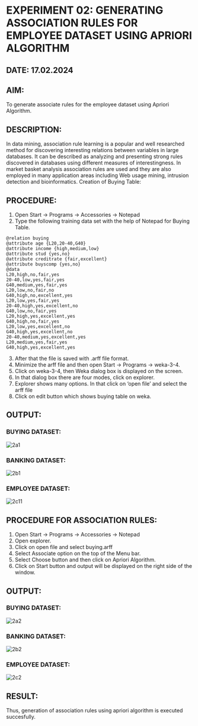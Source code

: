# EXPERIMENT 02: GENERATING ASSOCIATION RULES FOR EMPLOYEE DATASET USING APRIORI ALGORITHM
## DATE: 17.02.2024
## AIM: 
To generate associate rules for the employee dataset using Apriori Algorithm.
## DESCRIPTION:
In data mining, association rule learning is a popular and well researched method for discovering interesting
relations between variables in large databases. It can be described as analyzing and presenting strong rules discovered
in databases using different measures of interestingness. In market basket analysis association rules are used and they
are also employed in many application areas including Web usage mining, intrusion detection and bioinformatics.
Creation of Buying Table:
## PROCEDURE:
1) Open Start -> Programs -> Accessories -> Notepad
2) Type the following training data set with the help of Notepad for Buying Table.

```
@relation buying
@attribute age {L20,20-40,G40}
@attribute income {high,medium,low}
@attribute stud {yes,no}
@attribute creditrate {fair,excellent}
@attribute buyscomp {yes,no}
@data
L20,high,no,fair,yes
20-40,low,yes,fair,yes
G40,medium,yes,fair,yes
L20,low,no,fair,no
G40,high,no,excellent,yes
L20,low,yes,fair,yes
20-40,high,yes,excellent,no
G40,low,no,fair,yes
L20,high,yes,excellent,yes
G40,high,no,fair,yes
L20,low,yes,excellent,no
G40,high,yes,excellent,no
20-40,medium,yes,excellent,yes
L20,medium,yes,fair,yes
G40,high,yes,excellent,yes
```
3) After that the file is saved with .arff file format.
4) Minimize the arff file and then open Start -> Programs -> weka-3-4.
5) Click on weka-3-4, then Weka dialog box is displayed on the screen.
6) In that dialog box there are four modes, click on explorer.
7) Explorer shows many options. In that click on ‘open file’ and select the arff file
8) Click on edit button which shows buying table on weka.
## OUTPUT:
### BUYING DATASET:
![2a1](https://github.com/Lakshmipriya-P-AI/WDM_EXP2/assets/93427923/5a087fbc-4288-4f6d-b642-e047caed4a3a)
### BANKING DATASET:
![2b1](https://github.com/Lakshmipriya-P-AI/WDM_EXP2/assets/93427923/0fef0ee8-59ab-4232-be87-d5d671060c6b)
### EMPLOYEE DATASET:
![2c11](https://github.com/Lakshmipriya-P-AI/WDM_EXP2/assets/93427923/ccb17775-e490-46a2-8ee1-f2587d21011b)

## PROCEDURE FOR ASSOCIATION RULES:
1) Open Start -> Programs -> Accessories -> Notepad
2) Open explorer.
3) Click on open file and select buying.arff
4) Select Associate option on the top of the Menu bar.
5) Select Choose button and then click on Apriori Algorithm.
6) Click on Start button and output will be displayed on the right side of the window.

## OUTPUT:
### BUYING DATASET:
![2a2](https://github.com/Lakshmipriya-P-AI/WDM_EXP2/assets/93427923/88b46f8c-923a-4357-a63f-4a210636f683)
### BANKING DATASET:
![2b2](https://github.com/Lakshmipriya-P-AI/WDM_EXP2/assets/93427923/a3001fed-4157-4f19-acc7-5210f1a0e29f)
### EMPLOYEE DATASET:
![2c2](https://github.com/Lakshmipriya-P-AI/WDM_EXP2/assets/93427923/cd65846b-a7ef-42f8-83b1-d4cfd16b08f9)

## RESULT: 
Thus, generation of association rules using apriori algorithm is executed succesfully.
